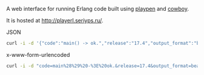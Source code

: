 A web interface for running Erlang code built using [playpen](https://github.com/thestinger/playpen)
and [cowboy](https://github.com/essen/cowboy).

It is hosted at <http://playerl.seriyps.ru/>.

JSON

```bash
curl -i -d '{"code":"main() -> ok.","release":"17.4","output_format":"beam"}' -H "Content-Type: application/json" http://playerl.seriyps.ru/api/compile
```

x-www-form-urlencoded

```bash
curl -i -d "code=main%28%29%20-%3E%20ok.&release=17.4&output_format=beam" http://playerl.seriyps.ru/api/compile
```

